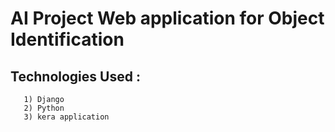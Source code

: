 # AI Project Web application for Object Identification
## Technologies Used :
       1) Django 
       2) Python 
       3) kera application
       
